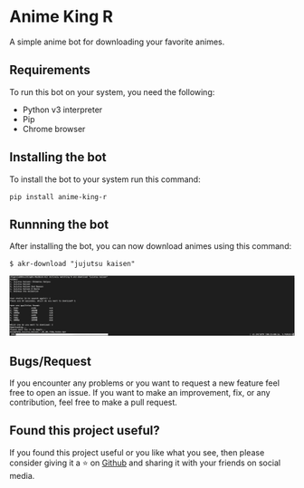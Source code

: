 # Anime King R

A simple anime bot for downloading your favorite animes.

## Requirements

To run this bot on your system, you need the following:
* Python v3 interpreter
* Pip
* Chrome browser

## Installing the bot

To install the bot to your system run this command:
```
pip install anime-king-r
```

## Runnning the bot

After installing the bot, you can now download animes using this command:
```
$ akr-download "jujutsu kaisen"
```

![screenshot](https://github.com/GhoulKingR/AnimeKingR/raw/d4e75888b31945b562357e7ce09a4dba915a9b80/assets/screenshot.png)

## Bugs/Request

If you encounter any problems or you want to request a new feature feel free to open an issue. If you want to make an improvement, fix, or any contribution, feel free to make a pull request.

## Found this project useful?

If you found this project useful or you like what you see, then please consider giving it a ⭐ on [Github](https://github.com/GhoulKingR/AnimeKingR) and sharing it with your friends on social media.
